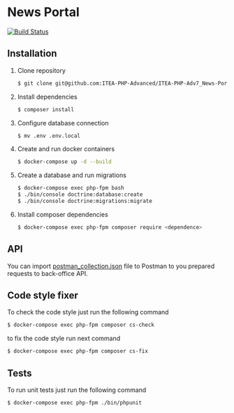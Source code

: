 # News Portal

[![Build Status](https://travis-ci.org/ITEA-PHP-Advanced/ITEA-PHP-Adv7_News-Portal.svg?branch=dev)](https://travis-ci.org/ITEA-PHP-Advanced/ITEA-PHP-Adv7_News-Portal)

## Installation

1. Clone repository

    ```sh
    $ git clone git@github.com:ITEA-PHP-Advanced/ITEA-PHP-Adv7_News-Portal.git
    ```
   
2. Install dependencies

    ```sh
    $ composer install
    ```

3. Configure database connection

    ```sh
    $ mv .env .env.local
    ```
   
4. Create and run docker containers

    ```sh
    $ docker-compose up -d --build
    ```
   
5. Create a database and run migrations

    ```sh
    $ docker-compose exec php-fpm bash
    $ ./bin/console doctrine:database:create
    $ ./bin/console doctrine:migrations:migrate
    ```   
6. Install composer dependencies

    ```sh
    $ docker-compose exec php-fpm composer require <dependence>
    ```   

## API

You can import [postman_collection.json](postman_collection.json) file to Postman to you prepared requests to back-office API.

## Code style fixer

To check the code style just run the following command


```bash
$ docker-compose exec php-fpm composer cs-check
```


to fix the code style run next command

```bash
$ docker-compose exec php-fpm composer cs-fix
```

Tests
-----

To run unit tests just run the following command

```bash
$ docker-compose exec php-fpm ./bin/phpunit
```